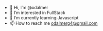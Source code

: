 - 👋 Hi, I’m @odalmer
- 👀 I’m interested in FullStack
- 🌱 I’m currently learning Javascript
- 📫 How to reach me odalmerg4@gmail.com

<!---
odalmer/odalmer is a ✨ special ✨ repository because its `README.md` (this file) appears on your GitHub profile.
You can click the Preview link to take a look at your changes.
--->
